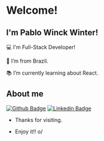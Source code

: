 # Welcome!

 

## I'm Pablo Winck Winter!

 

:computer: I'm Full-Stack Developer!

:house_with_garden: I’m from Brazil.

:books: I’m currently learning about React.

 

## About me

[![Github Badge](https://img.shields.io/badge/-Github-000?style=flat-square&logo=Github&logoColor=white&link=https://github.com/pablowinck)](https://github.com/pablowinck)
[![Linkedin Badge](https://img.shields.io/badge/-LinkedIn-blue?style=flat-square&logo=Linkedin&logoColor=white&link=https://www.linkedin.com/in/pablowinck)](https://www.linkedin.com/in/pablowinck)


<!-- [![pablowinck GitHub stats](https://github-readme-stats.vercel.app/api?username=pablowinck)](https://github.com/pablowinck/github-readme-stats) !-->


- Thanks for visiting.

- Enjoy it!! o/
